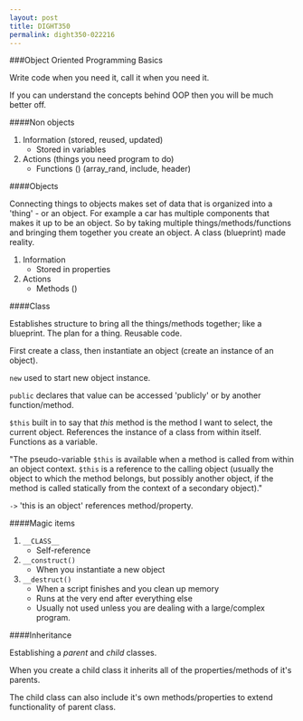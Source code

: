 ```yaml
---
layout: post
title: DIGHT350
permalink: dight350-022216
---
```


###Object Oriented Programming Basics

Write code when you need it, call it when you need it.


If you can understand the concepts behind OOP then you will be much better off.


####Non objects

1. Information (stored, reused, updated)
    - Stored in variables
2. Actions (things you need program to do)
    - Functions () (array_rand, include, header)


####Objects

Connecting things to objects makes set of data that is organized into a 'thing' - or an object. For example a car has multiple components that makes it up to be an object. So by taking multiple things/methods/functions and bringing them together you create an object. A class (blueprint) made reality.

1. Information 
    - Stored in properties
2. Actions
    - Methods ()


####Class

Establishes structure to bring all the things/methods together; like a blueprint. The plan for a thing. Reusable code.

First create a class, then instantiate an object (create an instance of an object).

`new` used to start new object instance.

`public` declares that value can be accessed 'publicly' or by another function/method.

`$this` built in to say that _this_ method is the method I want to select, the current object. References the instance of a class from within itself. Functions as a variable.

"The pseudo-variable `$this` is available when a method is called from within an object context. `$this` is a reference to the calling object (usually the object to which the method belongs, but possibly another object, if the method is called statically from the context of a secondary object)."

`->` 'this is an object' references method/property.


####Magic items

1. `__CLASS__` 
    - Self-reference
2. `__construct()`
    - When you instantiate a new object
3. `__destruct()`
    - When a script finishes and you clean up memory
    - Runs at the very end after everything else
    - Usually not used unless you are dealing with a large/complex program. 


####Inheritance

Establishing a _parent_ and _child_ classes. 

When you create a child class it inherits all of the properties/methods of it's parents.

The child class can also include it's own methods/properties to extend functionality of parent class.
